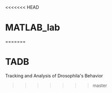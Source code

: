 <<<<<<< HEAD
# MATLAB_lab
=======
# TADB
Tracking and Analysis of Drosophila's Behavior
>>>>>>> master
